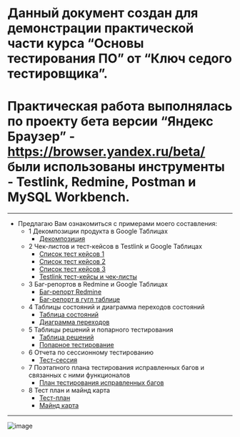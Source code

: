 # Данный документ создан для демонстрации практической части курса **“Основы тестирования ПО”** от **“Ключ седого тестировщика”**.
# Практическая работа выполнялась по проекту бета версии **“Яндекс Браузер”** - https://browser.yandex.ru/beta/ были использованы инструменты - Testlink, Redmine, Postman и MySQL Workbench.
___
 - Предлагаю Вам ознакомиться с примерами моего составления:
     - 1 Декомпозиции продукта в Google Таблицах
        - [Декомпозиция](https://github.com/likrid/-/files/8942800/default.pdf)
     - 2 Чек-листов и тест-кейсов в Testlink и Google Таблицах
        - [Список тест кейсов 1](https://github.com/likrid/-/files/8942825/1.pdf)
        - [Список тест кейсов 2](https://github.com/likrid/-/files/8942826/2.pdf)
        - [Список тест кейсов 3](https://github.com/likrid/-/files/8942827/3.pdf)
        - [Testlink тест-кейсы и чек-листы](https://github.com/likrid/-/files/8942828/Testlink.-.-.pdf)
    - 3 Баг-репортов в Redmine и Google Таблицах
        - [Баг-репорт Redmine](https://github.com/likrid/-/files/8942857/-.Redmine.pdf)
        - [Баг-репорт в гугл таблице](https://github.com/likrid/-/files/8942856/-.-.-.pdf)
    - 4 Таблицы состояний и диаграмма переходов состояний
        - [Таблица состояний](https://github.com/likrid/Portfolio/files/8942983/default.pdf)
        - [Диаграмма переходов](https://github.com/likrid/Portfolio/files/8942985/default.pdf)
    - 5 Таблицы решений и попарного тестирования
        - [Таблица решений](https://github.com/likrid/Portfolio/files/8943066/default.pdf)
        - [Попарное тестирование](https://github.com/likrid/Portfolio/files/8943067/default.pdf)
    - 6 Отчета по сессионному тестированию
        - [Тест-сессия](https://github.com/likrid/Portfolio/files/8943087/-.pdf)
    - 7 Поэтапного плана тестирования исправленных багов и связанных с ними функционалов
        - [План тестирования исправленных багов](https://github.com/likrid/Portfolio/files/8943098/default.pdf)
    - 8 Тест план и майнд карта
        - [Тест-план](https://github.com/likrid/Portfolio/files/8943125/-.pdf)
        - [Майнд карта](https://github.com/likrid/Portfolio/files/8943126/-.pdf)

___
![image](https://user-images.githubusercontent.com/107875446/175344157-a0a669e1-3196-4843-9a88-d6d6763dcc10.png)

